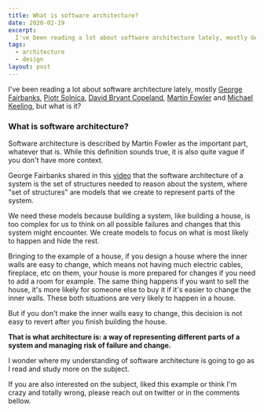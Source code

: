 ```yaml
---
title: What is software architecture?
date: 2020-02-19
excerpt:
  I've been reading a lot about software architecture lately, mostly George Fairbanks, Piotr Solnica, David Bryant Copeland, Martin Fowler and Michael Keeling, but what is it?
tags:
  - architecture
  - design
layout: post
---
```


I've been reading a lot about software architecture lately, mostly [George Fairbanks](https://www.georgefairbanks.com/), [Piotr Solnica](https://solnic.codes/), [David Bryant Copeland](https://naildrivin5.com/), [Martin Fowler](https://martinfowler.com/architecture/) and [Michael Keeling](https://www.neverletdown.net/), but what is it?

### What is software architecture?

Software architecture is described by Martin Fowler as the important part, whatever that is. While this definition sounds true, it is also quite vague if you don't have more context.


George Fairbanks shared in this [video](https://www.georgefairbanks.com/blog/software-architecture-vs-design/) that the software architecture of a system is the set of structures needed to reason about the system, where "set of structures" are models that we create to represent parts of the system.

We need these models because building a system, like building a house, is too complex for us to think on all possible failures and changes that this system might encounter. We create models to focus on what is most likely to happen and hide the rest.

Bringing to the example of a house, if you design a house where the inner walls are easy to change, which means not having much electric cables, fireplace, etc on them, your house is more prepared for changes if you need to add a room for example. The same thing happens if you want to sell the house, it's more likely for someone else to buy it if it's easier to change the inner walls. These both situations are very likely to happen in a house.

But if you don't make the inner walls easy to change, this decision is not easy to revert after you finish building the house.

**That is what architecture is: a way of representing different parts of a system and managing risk of failure and change.**

I wonder where my understanding of software architecture is going to go as I read and study more on the subject.

If you are also interested on the subject, liked this example or think I'm crazy and totally wrong, please reach out on twitter or in the comments bellow.